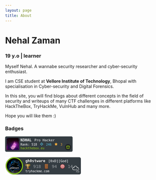 ```yaml
---
layout: page
title: About
---
```


# [](#header-1)Nehal Zaman
### 19 y.o | learner
 
Myself Nehal. A wannabe security researcher and cyber-security enthusiast.

I am CSE student at **Vellore Institute of Technology**, Bhopal with specialisation in Cyber-security and Digital Forensics.

In this site, you will find blogs about different concepts in the field of security and writeups of many CTF challenges in different platforms like HackTheBox, TryHackMe, VulnHub and many more.

Hope you will like them :)

### Badges
![](assets/img/about-me/htb-badge.png)

![](assets/img/about-me/thm-badge.png)

